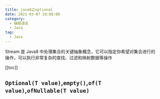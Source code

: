 ```yaml
---
title: java8之optional
date: 2021-03-07 20:08:00
category: 
  - 编程语言
  - Java
tag: 
  - Java
---
```


Stream 是 Java8 中处理集合的关键抽象概念，它可以指定你希望对集合进行的操作，可以执行非常复杂的查找、过滤和映射数据等操作

<!-- more -->
[[toc]]

## `Optional(T value)`,`empty()`,`of(T value)`,`ofNullable(T value)`
